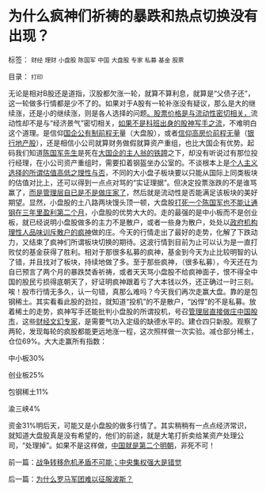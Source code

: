 # 为什么疯神们祈祷的暴跌和热点切换没有出现？

标签： `财经` `理财` `小盘股` `陈国军` `中国` `大盘股` `专家` `私募` `基金` `股票` 

目录： `打印`

无论是相对B股还是道指，汉股都欠涨一轮，就算不算利息，就算是“父债子还”，这一轮做多行情都是少不了的。如果对于A股有一轮补涨没有疑议，那么是大的继续涨，还是小的继续涨，则是各人选择的问题[。股票价格是与流动性密切相关，](../../../2010/3/26/中国股市不是经济的晴雨表.md)流动性却不是与“经济景气”密切相关，[如果不是科班出身的股神写手之流](../../../2010/9/3/只有个人主义才是市场经济.md)，不难明白这个道理。是信仰[国企公有制前程无](http://hi.baidu.com/darthchn/blog/item/9e6ff2fa12238a6a024f565a.html)量（大盘股），或者[信仰高房价前程无](../../../2009/7/17/商品房市场的高房价确实完全没有腐败.md)量（[银行地产股](../../../2008/4/8/战略性回避银行地产股.md)），还是相信小公司就算财务做假就算资产重组，也比大国企有优势。起码我们知道[陈国军先生](../../../2010/9/6/“波斯未灭，何以减薪”.md)是死在[大国企的主人翁的铁蹄](../../../2009/8/8/抵扣工人收入的“工人翻身做了企业的主人”.md)之下，却没有听说过有那位投行经理，在小公司资产重组时，需要扣着钢盔坐办公室的。不谈根本上是[个人主义选择的所谓估值高低之理性与否](../../../2010/9/2/疯神演义：最根本的市场“道德”.md)，不同的大小盘子板块要以只能从国际上同类板块的估值对比上，还可以得到一点点对骂的“实证理据”。但决定投票涨跌的不是谁骂赢了，[而是管理层自已是不是做庄家了](../../../2007/8/30/谁是中国股市最大的庄家.md)，然后就是流动性是否能满足该板块的美好期望。显然，小盘股的土八路两块馒头顶一顿，大盘股[打死一个陈国军也不能让通钢在三年里盈利第二个月](../../../2009/8/27/为富不安涉黑如重庆者蠢！.md)，小盘股的优势大大的。走的最强的是中小板而不是创业板，就已经说明小盘股做多的主力不是散户，或者一些身为散户，处处以[政府机构理性人品味训斥散户的疯神](../../../2010/8/31/股民想赚钱就不能做“贪民”.md)做的庄。今天的行情走出了最好的走势，化解了下跌动力，又结束了疯神们所谓板块切换的期待。这波行情到目前为止可以认为是一直打败仗的基金获得了胜利。相对于那很多私募的疯神，基金到今天为止比较明智的认了错，并且找对了板块，持续地做了多。至于那些疯神，（很多私募），今天还在为自已预言了两个月的暴跌焚香祈祷，或者天天骂小盘股不给疯神面子，恨不得全中国的股民亏损得底朝天了，好证明疯神跟着亏了大本钱以外，还正确过一时三刻。唉！股市行情无多久，认一句错，真那么难吗？今天我们再次走赢大盘。靠的是包钢稀土。其实看看此股的劲拉，就知道“投机”的不是散户，“凶悍”的不是私募。放着稀土的走势，疯神写手还能批判小盘股的所谓投机，号召[管理层直接做庄中国股市](../../../2009/4/8/市场法律规范被混同行政干预.md)，这些[财经文幻专家](../../../2010/2/8/投资文学家创作的投机文幻故事.md)，是需要气功入定级的缺德水平的。建仓四只新股。观察了两轮，发现每轮的疯股都能更远地涨一程，这次照样做一次实验。减仓部分稀土，仓位69%。大大走赢所有指数：

中小板30%

创业板25%

包钢稀土11%

渝三峡4%

资金31%明后天，可能又是小盘股的做多行情了。其实稍稍有一点点经济常识，就知道大盘股真是没有希望的，他们的前途，就是大笔打折卖给某资产处理公司，“处理掉”。如果不是这样做，[中国就是第二个明朝](../../../2010/8/27/明朝非亡于白银通胀而是亡于官商勾结.md)，非死不可！

前一篇：[战争转移危机矛盾不可能；中央集权强大是错觉](../../../2010/9/7/战争转移危机矛盾不可能；中央集权强大是错觉.md)

后一篇：[为什么罗马军团难以征服波斯？](../../../2010/9/8/为什么罗马军团难以征服波斯？.md)